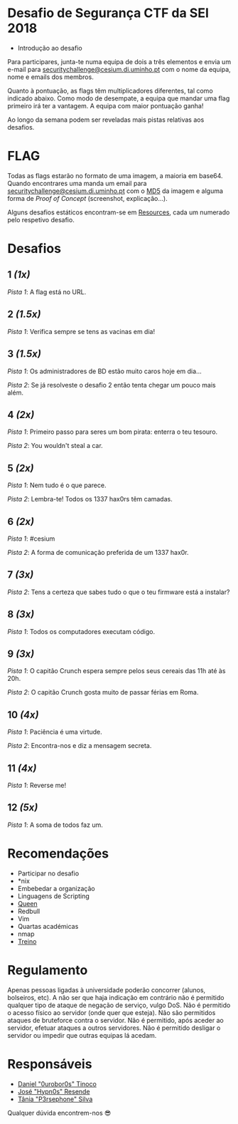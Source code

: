 # Desafio de Segurança CTF da SEI 2018

- Introdução ao desafio

Para participares, junta-te numa equipa de dois a três elementos e envia um e-mail para securitychallenge@cesium.di.uminho.pt com o nome da equipa, nome e emails dos membros.

Quanto à pontuação, as flags têm multiplicadores diferentes, tal como indicado abaixo. Como modo de desempate, a equipa que mandar uma flag primeiro irá ter a vantagem. A equipa com maior pontuação ganha!

Ao longo da semana podem ser reveladas mais pistas relativas aos desafios.

# FLAG

Todas as flags estarão no formato de uma imagem, a maioria em base64. Quando encontrares uma manda um email para securitychallenge@cesium.di.uminho.pt com o [MD5] da imagem e alguma forma de _Proof of Concept_ (screenshot, explicação...).

Alguns desafios estáticos encontram-se em [Resources](https://github.com/0urobor0s/ctf-sei18-resources), cada um numerado pelo respetivo desafio.

# Desafios
## 1 _(1x)_
_Pista 1_: A flag está no URL.

## 2 _(1.5x)_
_Pista 1_: Verifica sempre se tens as vacinas em dia!

## 3 _(1.5x)_
_Pista 1_: Os administradores de BD estão muito caros hoje em dia...

_Pista 2_: Se já resolveste o desafio 2 então tenta chegar um pouco mais além.

## 4 _(2x)_
_Pista 1_: Primeiro passo para seres um bom pirata: enterra o teu tesouro.

_Pista 2_: You wouldn't steal a car. 

## 5 _(2x)_
_Pista 1_: Nem tudo é o que parece.

_Pista 2_: Lembra-te! Todos os 1337 hax0rs têm camadas.

## 6 _(2x)_
_Pista 1_: #cesium

_Pista 2_: A forma de comunicação preferida de um 1337 hax0r.

## 7 _(3x)_
_Pista 2_: Tens a certeza que sabes tudo o que o teu firmware está a instalar?

## 8 _(3x)_
_Pista 1_: Todos os computadores executam código.

## 9 _(3x)_
_Pista 1_: O capitão Crunch espera sempre pelos seus cereais das 11h até às 20h.

_Pista 2_: O capitão Crunch gosta muito de passar férias em Roma.

## 10 _(4x)_
_Pista 1_: Paciência é uma virtude.

_Pista 2_: Encontra-nos e diz a mensagem secreta.

## 11 _(4x)_
_Pista 1_: Reverse me!

## 12 _(5x)_
_Pista 1_: A soma de todos faz um.

# Recomendações
- Participar no desafio
- \*nix
- Embebedar a organização
- Linguagens de Scripting
- [Queen]
- Redbull
- Vim
- Quartas académicas
- nmap
- [Treino]

# Regulamento
Apenas pessoas ligadas à universidade poderão concorrer (alunos, bolseiros, etc). A não ser que haja indicação em contrário não é permitido qualquer tipo de ataque de negação de serviço, vulgo DoS. Não é permitido o acesso físico ao servidor (onde quer que esteja). Não são permitidos ataques de bruteforce contra o servidor. Não é permitido, após aceder ao servidor, efetuar ataques a outros servidores. Não é permitido desligar o servidor ou impedir que outras equipas lá acedam.

# Responsáveis
- [Daniel "0urobor0s" Tinoco](https://github.com/0urobor0s)
- [José "Hypn0s" Resende](https://github.com/zepedroresende)
- [Tânia "P3rsephone" Silva](https://github.com/p3rsephone)

Qualquer dúvida encontrem-nos :sunglasses:

[Treino]: http://www.dvwa.co.uk/
[Queen]: https://www.youtube.com/watch?v=-tJYN-eG1zk
[MD5]: https://en.wikipedia.org/wiki/Md5sum
